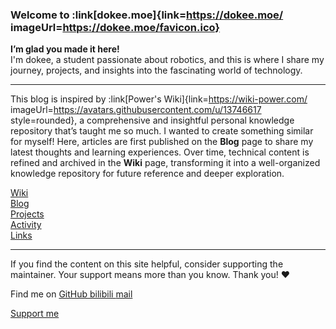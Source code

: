 ### Welcome to :link[dokee.moe]{link=https://dokee.moe/ imageUrl=https://dokee.moe/favicon.ico}


**I’m glad you made it here!**
<br>
I'm dokee, a student passionate about robotics, and this is where I share my journey, projects, and insights into the fascinating world of technology.

---

This blog is inspired by :link[Power's Wiki]{link=https://wiki-power.com/ imageUrl=https://avatars.githubusercontent.com/u/13746617 style=rounded}, a comprehensive and insightful personal knowledge repository that’s taught me so much. I wanted to create something similar for myself! Here, articles are first published on the **Blog** page to share my latest thoughts and learning experiences. Over time, technical content is refined and archived in the **Wiki** page, transforming it into a well-organized knowledge repository for future reference and deeper exploration.


<div class="flex flex-wrap gap-4 lg:flex-row lg:gap-4 flex-col">
    <a
        class="btn-blue"
        href="/wiki"
        target="_self"
        aria-label="Wiki"
    >
        <div class="i-mage-book transition-all ease-out duration-200"></div>
        Wiki
    </a>
    <a
        class="btn-pink"
        href="/blog"
        target="_self"
        aria-label="Blog"
    >
        <div class="i-carbon-blog transition-all ease-out duration-200"></div>
        Blog
    </a>
    <a
        class="btn-purple"
        href="/projects"
        target="_self"
        aria-label="Projects"
    >
        <div class="i-si-projects-alt-line transition-all ease-out duration-200"></div>
        Projects
    </a>
    <a
        class="btn-orange"
        href="/activity"
        target="_self"
        aria-label="Activity"
    >
        <div class="i-eva-activity-fill transition-all ease-out duration-200"></div>
        Activity
    </a>
    <a
        class="btn-teal"
        href="/links"
        target="_self"
        aria-label="Links"
    >
        <div class="i-fluent-link-square-16-regular transition-all ease-out duration-200"></div>
        Links
    </a>
</div>


---

If you find the content on this site helpful, consider supporting the maintainer. Your support means more than you know. Thank you! ❤️

<p>
  <span class="inline-block mr-1.5 mb-2">Find me on</span>
  <span class="inline-flex flex-wrap gap-2 op-75 hover:op-100">
    <a
      href="https://github.com/dokee39"
      target="_blank"
      aria-label="Find me on GitHub (external link)"
    >
      <span i-uil-github-alt></span> GitHub
    </a>
    <a
      href="https://space.bilibili.com/355620078/"
      target="_blank"
      aria-label="Find me on bilibili (external link)"
    >
      <span i-mingcute-bilibili-line></span> bilibili
    </a>
    <a
      href="mailto:dokee.39@gmail.com"
      target="_blank"
      aria-label="Find me on bilibili (external link)"
    >
      <span i-fluent-mail-16-regular></span> mail
    </a>
  </span>
</p>

<div class="flex flex-wrap gap-4">
  <a
    class="btn-rose"
    href="/404"
    target="_blank"
    aria-label="Support dokee (external link)"
  >
    <div class="i-ph-heart-duotone transition-all ease-out duration-200"></div>
    Support me
  </a>
</div>

